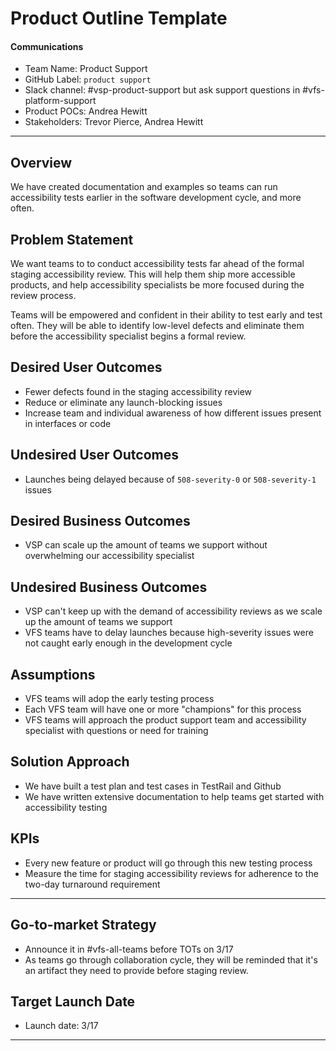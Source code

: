# Product Outline Template

#### Communications
- Team Name: Product Support
- GitHub Label: `product support`
- Slack channel: #vsp-product-support but ask support questions in #vfs-platform-support
- Product POCs: Andrea Hewitt
- Stakeholders: Trevor Pierce, Andrea Hewitt

---

## Overview
We have created documentation and examples so teams can run accessibility tests earlier in the software development cycle, and more often.

## Problem Statement
We want teams to to conduct accessibility tests far ahead of the formal staging accessibility review. This will help them ship more accessible products, and help accessibility specialists be more focused during the review process.

Teams will be empowered and confident in their ability to test early and test often. They will be able to identify low-level defects and eliminate them before the accessibility specialist begins a formal review.
 
## Desired User Outcomes

- Fewer defects found in the staging accessibility review
- Reduce or eliminate any launch-blocking issues
- Increase team and individual awareness of how different issues present in interfaces or code

## Undesired User Outcomes
- Launches being delayed because of `508-severity-0` or `508-severity-1` issues


## Desired Business Outcomes

- VSP can scale up the amount of teams we support without overwhelming our accessibility specialist

## Undesired Business Outcomes
- VSP can't keep up with the demand of accessibility reviews as we scale up the amount of teams we support
- VFS teams have to delay launches because high-severity issues were not caught early enough in the development cycle

## Assumptions
- VFS teams will adop the early testing process
- Each VFS team will have one or more "champions" for this process
- VFS teams will approach the product support team and accessibility specialist with questions or need for training

## Solution Approach

- We have built a test plan and test cases in TestRail and Github
- We have written extensive documentation to help teams get started with accessibility testing

## KPIs
- Every new feature or product will go through this new testing process
- Measure the time for staging accessibility reviews for adherence to the two-day turnaround requirement

--- 

## Go-to-market Strategy
- Announce it in #vfs-all-teams before TOTs on 3/17
- As teams go through collaboration cycle, they will be reminded that it's an artifact they need to provide before staging review.

## Target Launch Date
- Launch date: 3/17

---
